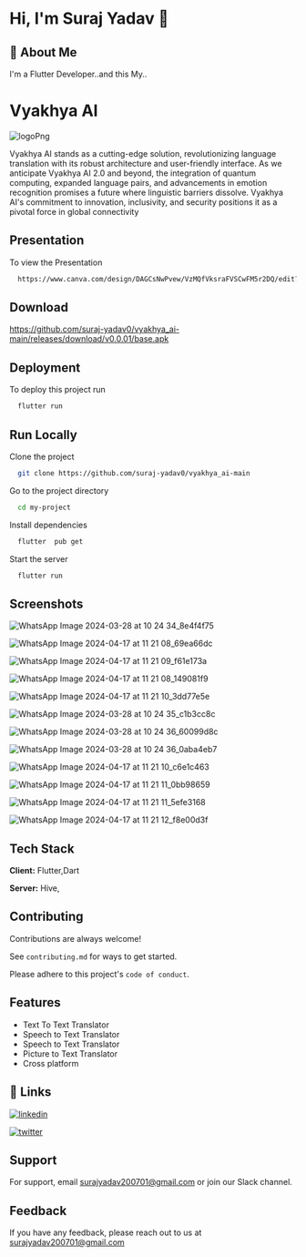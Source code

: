 
# Hi, I'm Suraj Yadav 👋

## 🚀 About Me
I'm a Flutter Developer..and this My..


# Vyakhya AI

![logoPng](https://github.com/suraj-yadav0/vyakhya_ai-main/assets/90672206/9043b698-2860-4fb8-b247-7c6f922586f3)

Vyakhya AI stands as a cutting-edge solution, revolutionizing language translation with its robust architecture and user-friendly interface. As we anticipate Vyakhya AI 2.0 and beyond, the integration of quantum computing, expanded language pairs, and advancements in emotion recognition promises a future where linguistic barriers dissolve. Vyakhya AI's commitment to innovation, inclusivity, and security positions it as a pivotal force in global connectivity



## Presentation

To view the Presentation

```bash
  https://www.canva.com/design/DAGCsNwPvew/VzMQfVksraFVSCwFM5r2DQ/edit?utm_content=DAGCsNwPvew&utm_campaign=designshare&utm_medium=link2&utm_source=sharebutton
```


## Download

https://github.com/suraj-yadav0/vyakhya_ai-main/releases/download/v0.0.01/base.apk

## Deployment

To deploy this project run

```bash
  flutter run
```


## Run Locally

Clone the project

```bash
  git clone https://github.com/suraj-yadav0/vyakhya_ai-main
```

Go to the project directory

```bash
  cd my-project
```

Install dependencies

```bash
  flutter  pub get
```

Start the server

```bash
  flutter run
```


## Screenshots

![WhatsApp Image 2024-03-28 at 10 24 34_8e4f4f75](https://github.com/suraj-yadav0/vyakhya_ai-main/assets/90672206/eb283986-4b8a-4a4b-8172-f03e02497373)




![WhatsApp Image 2024-04-17 at 11 21 08_69ea66dc](https://github.com/suraj-yadav0/vyakhya_ai-main/assets/90672206/494248f3-917e-4df8-bfa9-bcb6bcbc5df5)

![WhatsApp Image 2024-04-17 at 11 21 09_f61e173a](https://github.com/suraj-yadav0/vyakhya_ai-main/assets/90672206/f274fd31-49f1-4c69-8c7f-10a4a7fcbd91)

![WhatsApp Image 2024-04-17 at 11 21 08_149081f9](https://github.com/suraj-yadav0/vyakhya_ai-main/assets/90672206/09a7e816-e4c3-411a-b88d-edffd19e7f18)

![WhatsApp Image 2024-04-17 at 11 21 10_3dd77e5e](https://github.com/suraj-yadav0/vyakhya_ai-main/assets/90672206/42a0c234-ca74-4b8a-be90-9c1c0e6c0c89)







![WhatsApp Image 2024-03-28 at 10 24 35_c1b3cc8c](https://github.com/suraj-yadav0/vyakhya_ai-main/assets/90672206/81c1fc9a-4b30-4aff-9ba8-8cad57eb7c55)

![WhatsApp Image 2024-03-28 at 10 24 36_60099d8c](https://github.com/suraj-yadav0/vyakhya_ai-main/assets/90672206/8ad6cfbc-3bd5-433b-8c84-9b1eaaeea632)

![WhatsApp Image 2024-03-28 at 10 24 36_0aba4eb7](https://github.com/suraj-yadav0/vyakhya_ai-main/assets/90672206/25058cc6-eca1-48b8-bee9-361ed9415f1b)

![WhatsApp Image 2024-04-17 at 11 21 10_c6e1c463](https://github.com/suraj-yadav0/vyakhya_ai-main/assets/90672206/9bcb62eb-b800-4b58-b554-75b8e3c54809)

![WhatsApp Image 2024-04-17 at 11 21 11_0bb98659](https://github.com/suraj-yadav0/vyakhya_ai-main/assets/90672206/eb2032e2-f6a1-44b0-95eb-edb75981be34)

![WhatsApp Image 2024-04-17 at 11 21 11_5efe3168](https://github.com/suraj-yadav0/vyakhya_ai-main/assets/90672206/f05418d9-02f0-4eea-bd04-f50f99f2888c)

![WhatsApp Image 2024-04-17 at 11 21 12_f8e00d3f](https://github.com/suraj-yadav0/vyakhya_ai-main/assets/90672206/c397573f-4c11-44e3-95ba-d33a2871cac9)




## Tech Stack

**Client:** Flutter,Dart

**Server:** Hive,


## Contributing

Contributions are always welcome!

See `contributing.md` for ways to get started.

Please adhere to this project's `code of conduct`.


## Features


- Text To Text Translator
- Speech to Text Translator
- Speech to Text Translator
- Picture to Text Translator
- Cross platform


## 🔗 Links

[![linkedin](https://img.shields.io/badge/linkedin-0A66C2?style=for-the-badge&logo=linkedin&logoColor=white)](https://www.linkedin.com/in/suraj-yadav-a63b3b220/)

[![twitter](https://img.shields.io/badge/twitter-1DA1F2?style=for-the-badge&logo=twitter&logoColor=white)](https://twitter.com/surajya75007306/)


## Support

For support, email surajyadav200701@gmail.com or join our Slack channel.


## Feedback

If you have any feedback, please reach out to us at surajyadav200701@gmail.com

